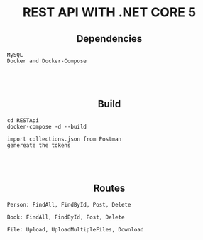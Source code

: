 # <center> REST API WITH .NET CORE 5</center>


## <center> Dependencies </center>

       MySQL
       Docker and Docker-Compose
       

<br>
<br>

## <center> Build </center> 
       cd RESTApi
       docker-compose -d --build

       import collections.json from Postman
       genereate the tokens

<br>
<br>

## <center>Routes</center>

       Person: FindAll, FindById, Post, Delete

       Book: FindAll, FindById, Post, Delete

       File: Upload, UploadMultipleFiles, Download





